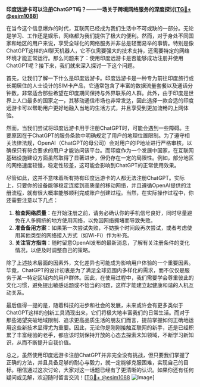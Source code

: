 **印度远游卡可以注册ChatGPT吗？——一场关于跨境网络服务的深度探讨[[TG💪+ @esim1088](https://t.me/s/esim1088)]**

在当今这个信息爆炸的时代，互联网已经成为我们生活中不可或缺的一部分。无论是学习、工作还是娱乐，网络都为我们提供了极大的便利。然而，对于身处不同国家和地区的用户来说，享受全球化的网络服务并非总是轻而易举的事情。特别是像ChatGPT这样的AI聊天机器人，它不仅需要强大的技术支持，还需要特定的网络环境才能正常运行。那么问题来了：使用印度远游卡是否能够成功注册并使用ChatGPT呢？接下来，我们就来深入探讨一下这个问题。

首先，让我们了解一下什么是印度远游卡。印度远游卡是一种专为前往印度旅行或长期居住的人士设计的SIM卡产品，它通常包含了丰富的数据流量套餐以及通话分钟数，非常适合那些希望在印度期间保持与外界联系的人群。此外，由于印度是世界上人口最多的国家之一，其移动通信市场也非常发达，因此选择一款合适的印度远游卡可以帮助用户更好地融入当地的生活方式，并且享受到更加流畅的上网体验。

然而，当我们尝试将印度远游卡用于注册ChatGPT时，可能会遇到一些障碍。主要原因在于ChatGPT的服务条款中明确规定了用户的地理位置限制。为了遵守相关法律法规，OpenAI（ChatGPT的母公司）会对用户的IP地址进行严格审核，以确保只有符合要求的用户才能访问该平台。而印度作为一个发展中国家，在互联网基础设施建设方面虽然取得了显著进步，但仍存在一定的局限性。例如，部分地区的网络速度较慢，稳定性较差，这可能会影响到ChatGPT的正常使用效果。

尽管如此，这并不意味着所有持有印度远游卡的人都无法注册ChatGPT。实际上，只要你的设备能够稳定连接到高质量的移动网络，并且遵循OpenAI提供的注册流程，就有很大概率能够顺利完成账户创建过程。当然，在实际操作过程中，你还需要注意以下几点：

1. **检查网络质量**：在开始注册之前，请务必确认你的手机信号良好，同时尽量避免在人多拥挤的地方使用网络，以免因网络拥堵而导致失败。
2. **准备备用方案**：如果第一次尝试失败，不妨换个时间段再次尝试，或者考虑使用其他类型的网络接入方式（如Wi-Fi）作为补充。
3. **关注官方指南**：随时留意OpenAI发布的最新消息，了解有关注册条件的变化情况，以便及时调整自己的策略。

除了上述技术层面的因素外，文化差异也可能成为影响用户体验的一个重要因素。毕竟，ChatGPT的设计初衷是为了满足全球范围内多样化的需求，而不仅仅是服务于某一特定区域内的用户群体。因此，在使用过程中，我们需要学会尊重彼此的文化习惯，避免提出敏感话题或不恰当的问题，这样才能建立起健康和谐的人机互动关系。

最后值得一提的是，随着科技的进步和社会的发展，未来或许会有更多类似于ChatGPT这样的创新工具涌现出来，它们将极大地丰富我们的日常生活。而对于那些渴望突破地域限制、追求更高品质生活的朋友们而言，提前掌握如何正确地运用这些新技术显得尤为重要。因此，无论你是刚刚接触互联网的新手，还是已经积累了丰富经验的老手，都应该时刻保持开放的心态去探索未知领域，不断学习新知识，从而不断提升自我价值。

总之，虽然使用印度远游卡注册ChatGPT并非完全没有挑战，但只要我们掌握了正确的方法，并且具备足够的耐心与毅力，就一定能够克服困难，实现自己的目标。相信通过这次讨论，大家对这一话题已经有了更清晰的认识。如果你还有任何疑问或见解，欢迎随时留言交流！[[TG💪+ @esim1088](https://t.me/s/esim1088) ![Image](https://i.postimg.cc/4NQfJmqS/Snipaste-2025-05-13-00-14-12.png)]